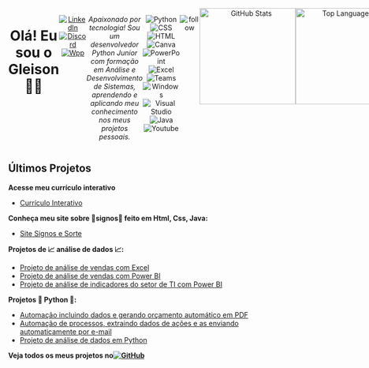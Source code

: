 <div align ="center" style="display: flex;">
<h1> Olá! Eu sou o Gleison 👋🏼</h1>

[![LinkedIn](https://img.shields.io/badge/LinkedIn-0077B5?style=for-the-badge&logo=linkedin&logoColor=white)](https://www.linkedin.com/in/gleisonamorim/)
[![Discord](https://img.shields.io/badge/Discord-7289DA?style=for-the-badge&logo=discord&logoColor=white)](https://discord.gg/h5Nzfp4Z)
[![Wpp](https://img.shields.io/badge/WhatsApp-25D366?style=for-the-badge&logo=whatsapp&logoColor=white)](https://api.whatsapp.com/send/?phone=55016991659459&text&type=phone_number&app_absent=0)

*Apaixonado por tecnologia! Sou um desenvolvedor Python Junior com formação em Análise e Desenvolvimento de Sistemas, aprendendo e aplicando meu conhecimento nos meus projetos pessoais.*
  
<br>
  
![Python](https://img.shields.io/badge/Python-14354C?style=for-the-badge&logo=python&logoColor=white)
![CSS](https://img.shields.io/badge/CSS-239120?style=for-the-badge&logo=css3&logoColor=white)
![HTML](https://img.shields.io/badge/HTML-239120?style=for-the-badge&logo=html5&logoColor=white)
![Canva](https://img.shields.io/badge/Canva-%2300C4CC.svg?style=for-the-badge&logo=Canva&logoColor=white)
![PowerPoint](https://img.shields.io/badge/Microsoft_PowerPoint-B7472A?style=for-the-badge&logo=microsoft-powerpoint&logoColor=white)
![Excel](https://img.shields.io/badge/Microsoft_Excel-217346?style=for-the-badge&logo=microsoft-excel&logoColor=white)
![Teams](https://img.shields.io/badge/Microsoft_Teams-6264A7?style=for-the-badge&logo=microsoft-teams&logoColor=white)
![Windows](https://img.shields.io/badge/Windows-0078D6?style=for-the-badge&logo=windows&logoColor=white)
![Visual Studio](https://img.shields.io/badge/Visual_Studio-5C2D91?style=for-the-badge&logo=visual%20studio&logoColor=white)
![Java](https://img.shields.io/badge/Java-ED8B00?style=for-the-badge&logo=openjdk&logoColor=white)
![Youtube](https://img.shields.io/badge/YouTube-FF0000?style=for-the-badge&logo=youtube&logoColor=white)

![follow](https://img.shields.io/github/followers/gleisonamorim.svg?style=social&label=Follow&maxAge=2592000)

  <img height="195em" src="https://github-readme-stats.vercel.app/api?username=gleisonamorim&show_icons=true&theme=chartreuse-dark" alt="GitHub Stats">
  <img height="195em" src="https://github-readme-stats.vercel.app/api/top-langs/?username=gleisonamorim&theme=chartreuse-dark" alt="Top Languages">

</div>

## Últimos Projetos

**Acesse meu currículo interativo**
- [Currículo Interativo](https://curriculo-interativo-git-main-gleisonamorim.vercel.app/)

**Conheça meu site sobre 🌟signos🌟 feito em Html, Css, Java:**
- [Site Signos e Sorte](https://site-signos.vercel.app/)

**Projetos de 📈 análise de dados 📈:**
- [Projeto de análise de vendas com Excel](https://github.com/GleisonAmorim/Projetos-Excel)
- [Projeto de análise de vendas com Power BI](https://github.com/GleisonAmorim/Dash-vendas-PowerBI)
- [Projeto de análise de indicadores do setor de TI com Power BI](https://github.com/GleisonAmorim/Dashboard-AcompanhamentoTI-PowerBi)

**Projetos 🐍 Python 🐍:**
- [Automação incluindo dados e gerando orçamento automático em PDF](https://github.com/GleisonAmorim/Estudos--DevPython--/tree/main/EmpowerData/Aula%201)
- [Automação de processos, extraindo dados de ações e as enviando automaticamente por e-mail](https://github.com/GleisonAmorim/Estudos--DevPython--/tree/main/EmpowerData/Aula%202)
- [Projeto de análise de dados em Python](https://github.com/GleisonAmorim/Estudos--DevPython--/tree/main/EmpowerData/Aula%203)

**Veja todos os meus projetos no[![GitHub](https://img.shields.io/badge/GitHub-100000?style=for-the-badge&logo=github&logoColor=white)](https://github.com/GleisonAmorim?tab=repositories)**
